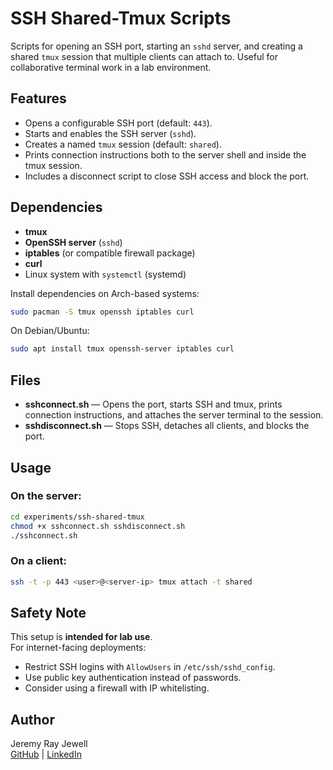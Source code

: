 # SSH Shared-Tmux Scripts

Scripts for opening an SSH port, starting an `sshd` server, and creating a shared `tmux` session that multiple clients can attach to. Useful for collaborative terminal work in a lab environment.

## Features
- Opens a configurable SSH port (default: `443`).
- Starts and enables the SSH server (`sshd`).
- Creates a named `tmux` session (default: `shared`).
- Prints connection instructions both to the server shell and inside the tmux session.
- Includes a disconnect script to close SSH access and block the port.

## Dependencies
- **tmux**
- **OpenSSH server** (`sshd`)
- **iptables** (or compatible firewall package)
- **curl**
- Linux system with `systemctl` (systemd)

Install dependencies on Arch-based systems:
```bash
sudo pacman -S tmux openssh iptables curl
```

On Debian/Ubuntu:
```bash
sudo apt install tmux openssh-server iptables curl
```

## Files
- **sshconnect.sh** — Opens the port, starts SSH and tmux, prints connection instructions, and attaches the server terminal to the session.
- **sshdisconnect.sh** — Stops SSH, detaches all clients, and blocks the port.

## Usage

### On the server:
```bash
cd experiments/ssh-shared-tmux
chmod +x sshconnect.sh sshdisconnect.sh
./sshconnect.sh
```

### On a client:
```bash
ssh -t -p 443 <user>@<server-ip> tmux attach -t shared
```

## Safety Note
This setup is **intended for lab use**.  
For internet-facing deployments:
- Restrict SSH logins with `AllowUsers` in `/etc/ssh/sshd_config`.
- Use public key authentication instead of passwords.
- Consider using a firewall with IP whitelisting.

## Author
Jeremy Ray Jewell  
[GitHub](https://github.com/jeremyrayjewell) | [LinkedIn](https://www.linkedin.com/in/jeremyrayjewell)
